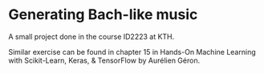 # Generating Bach-like music

A small project done in the course ID2223 at KTH.

Similar exercise can be found in chapter 15 in Hands-On Machine Learning with Scikit-Learn, Keras, & TensorFlow by Aurélien Géron.
